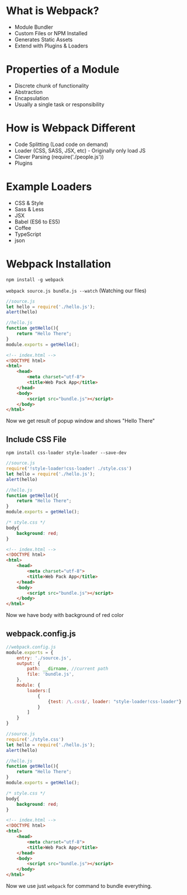 # What is Webpack?
* Module Bundler
* Custom Files or NPM Installed
* Generates Static Assets
* Extend with Plugins & Loaders

# Properties of a Module
* Discrete chunk of functionality
* Abstraction
* Encapsulation
* Usually a single task or responsibility

# How is Webpack Different
* Code Splitting (Load code on demand)
* Loader (CSS, SASS, JSX, etc) - Originally only load JS
* Clever Parsing (require('./people.js'))
* Plugins

# Example Loaders
* CSS & Style
* Sass & Less
* JSX
* Babel (ES6 to ES5)
* Coffee
* TypeScript
* json

# Webpack Installation
`npm install -g webpack`

`webpack source.js bundle.js --watch` (Watching our files)

```js
//source.js
let hello = require('./hello.js');
alert(hello)
```
```js
//hello.js
function getHello(){
    return "Hello There";
}
module.exports = getHello();
```
```html
<!-- index.html -->
<!DOCTYPE html>
<html>
    <head>
        <meta charset="utf-8">
        <title>Web Pack App</title>
    </head>
    <body>
        <script src="bundle.js"></script>
    </body>
</html>
```
Now we get result of popup window and shows "Hello There"

## Include CSS File

`npm install css-loader style-loader --save-dev`
```js
//source.js
require('!style-loader!css-loader! ./style.css')
let hello = require('./hello.js');
alert(hello)
```
```js
//hello.js
function getHello(){
    return "Hello There";
}
module.exports = getHello();
```
```css
/* style.css */
body{
    background: red;
}
```
```html
<!-- index.html -->
<!DOCTYPE html>
<html>
    <head>
        <meta charset="utf-8">
        <title>Web Pack App</title>
    </head>
    <body>
        <script src="bundle.js"></script>
    </body>
</html>
```
Now we have body with background of red color

## webpack.config.js
```js
//webpack.config.js
module.exports = {
    entry: './source.js',
    output: {
        path: __dirname, //current path
        file: 'bundle.js',
    },
    module: {
        loaders:[
            {
                {test: /\.css$/, loader: "style-loader!css-loader"}
            }
        ]
    }
}
```

```js
//source.js
require('./style.css')
let hello = require('./hello.js');
alert(hello)
```
```js
//hello.js
function getHello(){
    return "Hello There";
}
module.exports = getHello();
```
```css
/* style.css */
body{
    background: red;
}
```
```html
<!-- index.html -->
<!DOCTYPE html>
<html>
    <head>
        <meta charset="utf-8">
        <title>Web Pack App</title>
    </head>
    <body>
        <script src="bundle.js"></script>
    </body>
</html>
```
Now we use just `webpack` for command to bundle everything.

